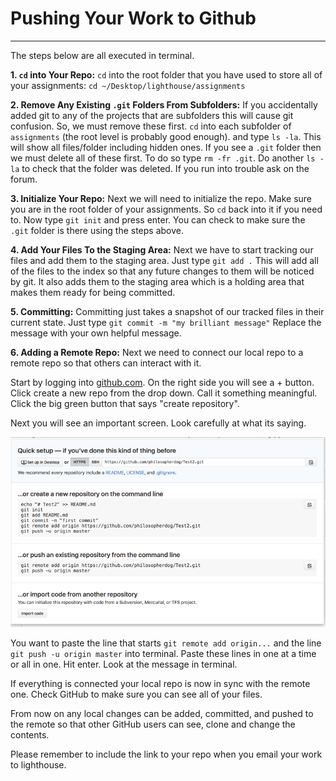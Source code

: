 # Pushing Your Work to Github

---

The steps below are all executed in terminal.

**1. `cd` into Your Repo:**
`cd` into the root folder that you have used to store all of your assignments: `cd ~/Desktop/lighthouse/assignments`

**2. Remove Any Existing `.git` Folders From Subfolders:**
If you accidentally added git to any of the projects that are subfolders this will cause git confusion. So, we must remove these first. `cd` into each subfolder of `assignments` (the root level is probably good enough). and type `ls -la`. This will show all files/folder including hidden ones. If you see a `.git` folder then we must delete all of these first. To do so type `rm -fr .git`. Do another `ls -la` to check that the folder was deleted. If you run into trouble ask on the forum.

**3. Initialize Your Repo:**
Next we will need to initialize the repo. Make sure you are in the root folder of your assignments. So `cd` back into it if you need to. Now type `git init` and press enter. You can check to make sure the `.git` folder is there using the steps above.

**4. Add Your Files To the Staging Area:**
Next we have to start tracking our files and add them to the staging area. Just type `git add .` This will add all of the files to the index so that any future changes to them will be noticed by git. It also adds them to the staging area which is a holding area that makes them ready for being committed.

**5. Committing:**
Committing just takes a snapshot of our tracked files in their current state. Just type `git commit -m "my brilliant message"` Replace the message with your own helpful message.

**6. Adding a Remote Repo:**
Next we need to connect our local repo to a remote repo so that others can interact with it.

Start by logging into [github.com](https://github.com). On the right side you will see a + button. Click create a new repo from the drop down. Call it something meaningful. Click the big green button that says "create repository".

Next you will see an important screen. Look carefully at what its saying.

![Add Remote Rep](/images/github-add-remote.png)

You want to paste the line that starts `git remote add origin...` and the line `git push -u origin master` into terminal. Paste these lines in one at a time or all in one. Hit enter. Look at the message in terminal.

If everything is connected your local repo is now in sync with the remote one. Check GitHub to make sure you can see all of your files.

From now on any local changes can be added, committed, and pushed to the remote so that other GitHub users can see, clone and change the contents.

Please remember to include the link to your repo when you email your work to lighthouse.
